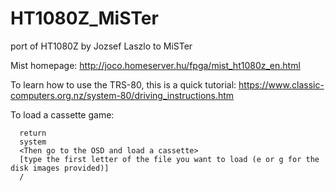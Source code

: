 # HT1080Z_MiSTer
port of HT1080Z by Jozsef Laszlo to MiSTer

Mist homepage:
  http://joco.homeserver.hu/fpga/mist_ht1080z_en.html

To learn how to use the TRS-80, this is a quick tutorial:
https://www.classic-computers.org.nz/system-80/driving_instructions.htm

To load a cassette game:
```
  return
  system
  <Then go to the OSD and load a cassette>
  [type the first letter of the file you want to load (e or g for the disk images provided)]
  / 
```
